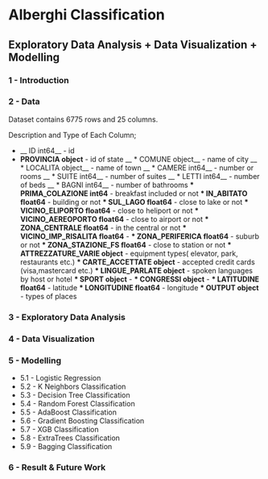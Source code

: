 
# Alberghi Classification


## Exploratory Data Analysis + Data Visualization + Modelling 

### 1 - Introduction

### 2 - Data

Dataset contains 6775 rows and 25 columns.

Description and Type of Each Column;

* __  ID                       int64__   - id
* __PROVINCIA               object__   - id of state
__ * COMUNE                  object__   - name of city
__ * LOCALITA                object__   - name of town
__ * CAMERE                   int64__   - number or rooms
__ * SUITE                    int64__   - number of suites
__ * LETTI                    int64__   - number of beds
__ * BAGNI                    int64__   - number of bathrooms
__* PRIMA_COLAZIONE          int64__   - breakfast included or not
__* IN_ABITATO             float64__   - building or not
__* SUL_LAGO               float64__   - close to lake or not
__* VICINO_ELIPORTO        float64__   - close to heliport or not
__* VICINO_AEREOPORTO      float64__   - close to airport or not
__* ZONA_CENTRALE          float64__   - in the central or not
__* VICINO_IMP_RISALITA    float64__   -
__* ZONA_PERIFERICA        float64__   - suburb or not
__* ZONA_STAZIONE_FS       float64__   - close to station or not
__* ATTREZZATURE_VARIE      object__   - equipment types( elevator, park, restaurants etc.)
__* CARTE_ACCETTATE         object__   - accepted credit cards (visa,mastercard etc.)
__* LINGUE_PARLATE          object__   - spoken languages by host or hotel
__* SPORT                   object__   - 
__* CONGRESSI               object__   - 
__* LATITUDINE             float64__   - latitude
__* LONGITUDINE            float64__   - longitude
__* OUTPUT                  object__   - types of places



### 3 - Exploratory Data Analysis

### 4 - Data Visualization

### 5 - Modelling 

* 5.1 - Logistic Regression
* 5.2 - K Neighbors Classification
* 5.3 - Decision Tree Classification
* 5.4 - Random Forest Classification
* 5.5 - AdaBoost Classification
* 5.6 - Gradient Boosting Classification
* 5.7 - XGB Classification
* 5.8 - ExtraTrees Classification
* 5.9 - Bagging Classification

### 6 - Result & Future Work
